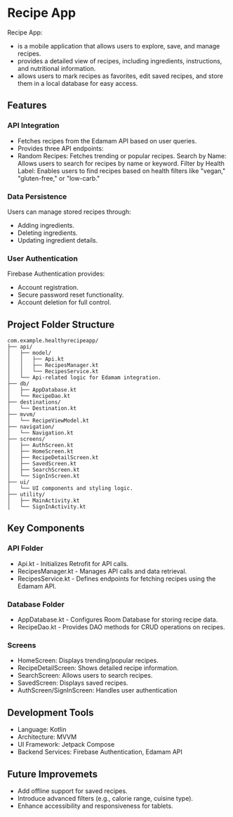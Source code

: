 # Recipe App

Recipe App:
  - is a mobile application that allows users to explore, save, and manage recipes.
  - provides a detailed view of recipes, including ingredients, instructions, and nutritional information.
  - allows users to mark recipes as favorites, edit saved recipes, and store them in a local database for easy access.

## Features

### API Integration
 - Fetches recipes from the Edamam API based on user queries.
 - Provides three API endpoints:
 - Random Recipes:
  Fetches trending or popular recipes.
  Search by Name: Allows users to search for recipes by name or keyword.
  Filter by Health Label: Enables users to find recipes based on health filters like "vegan," "gluten-free," or "low-carb."

### Data Persistence
  Users can manage stored recipes through:
  - Adding ingredients.
  - Deleting ingredients.
  - Updating ingredient details.

### User Authentication
  Firebase Authentication provides:
  - Account registration.
  - Secure password reset functionality.
  - Account deletion for full control.

## Project Folder Structure
```text
com.example.healthyrecipeapp/
├── api/
│   ├── model/
│   │   ├── Api.kt
│   │   ├── RecipesManager.kt
│   │   └── RecipesService.kt
│   └── Api-related logic for Edamam integration.
├── db/
│   ├── AppDatabase.kt
│   └── RecipeDao.kt
├── destinations/
│   └── Destination.kt
├── mvvm/
│   └── RecipeViewModel.kt
├── navigation/
│   └── Navigation.kt
├── screens/
│   ├── AuthScreen.kt
│   ├── HomeScreen.kt
│   ├── RecipeDetailScreen.kt
│   ├── SavedScreen.kt
│   ├── SearchScreen.kt
│   └── SignInScreen.kt
├── ui/
│   └── UI components and styling logic.
├── utility/
│   ├── MainActivity.kt
│   └── SignInActivity.kt
```

## Key Components

### API Folder
 - Api.kt - Initializes Retrofit for API calls.
 - RecipesManager.kt - Manages API calls and data retrieval.
 - RecipesService.kt - Defines endpoints for fetching recipes using the Edamam API.

### Database Folder
 - AppDatabase.kt - Configures Room Database for storing recipe data.
 - RecipeDao.kt - Provides DAO methods for CRUD operations on recipes.

### Screens
 - HomeScreen: Displays trending/popular recipes.
 - RecipeDetailScreen: Shows detailed recipe information.
 - SearchScreen: Allows users to search recipes.
 - SavedScreen: Displays saved recipes.
 - AuthScreen/SignInScreen: Handles user authentication

## Development Tools
 - Language: Kotlin
 - Architecture: MVVM
 - UI Framework: Jetpack Compose
 - Backend Services: Firebase Authentication, Edamam API

## Future Improvemets 
 - Add offline support for saved recipes.
 - Introduce advanced filters (e.g., calorie range, cuisine type).
 - Enhance accessibility and responsiveness for tablets.
